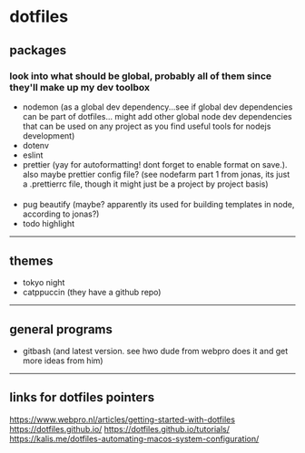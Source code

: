 # dotfiles

## packages

### look into what should be global, probably all of them since they'll make up my dev toolbox

- nodemon (as a global dev dependency...see if global dev dependencies can be part of dotfiles... might add other global node dev dependencies that can be used on any project as you find useful tools for nodejs development)
- dotenv
- eslint
- prettier (yay for autoformatting! dont forget to enable format on save.). also maybe prettier config file? (see nodefarm part 1 from jonas, its just a .prettierrc file, though it might just be a project by project basis)

####

- pug beautify (maybe? apparently its used for building templates in node, according to jonas?)
- todo highlight

---

## themes

- tokyo night
- catppuccin (they have a github repo)

---

## general programs

- gitbash (and latest version. see hwo dude from webpro does it and get more ideas from him)

---

## links for dotfiles pointers

https://www.webpro.nl/articles/getting-started-with-dotfiles
https://dotfiles.github.io/
https://dotfiles.github.io/tutorials/
https://kalis.me/dotfiles-automating-macos-system-configuration/
